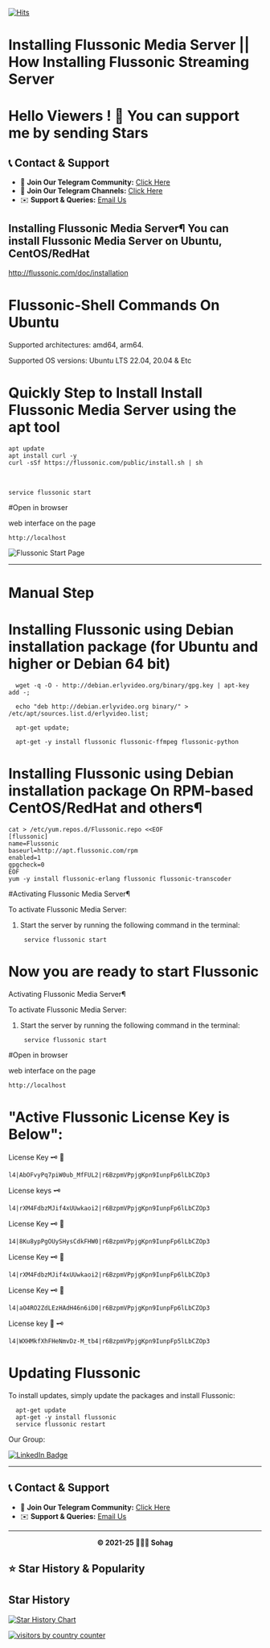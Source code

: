 [![Hits](https://hits.sh/github.com/sohag1192/Flussonic-Media-Server.svg?view=today-total&style=for-the-badge)](https://hits.sh/github.com/sohag1192/Flussonic-Media-Server/)

#  Installing Flussonic Media Server || How Installing Flussonic Streaming Server 


# Hello Viewers  ! 🌟 You can support me by sending Stars

## 📞 Contact & Support

- 📢 **Join Our Telegram Community:** [Click Here](https://t.me/Flussonics)
- 📢 **Join Our Telegram Channels:** [Click Here](https://t.me/flussonic0)
- ✉️ **Support & Queries:** [Email Us](mailto:sohag1192@gmail.com)


Installing Flussonic Media Server¶
You can install Flussonic Media Server on Ubuntu, CentOS/RedHat
----------------

http://flussonic.com/doc/installation

# Flussonic-Shell Commands On Ubuntu

Supported architectures: amd64, arm64.

Supported OS versions: Ubuntu LTS 22.04, 20.04 & Etc

# Quickly Step to Install Install Flussonic Media Server using the apt tool


    apt update
    apt install curl -y
    curl -sSf https://flussonic.com/public/install.sh | sh
      
<br>

    service flussonic start

    
#Open in browser

web interface on the page 

    http://localhost

 ![Flussonic Start Page](https://flussonic.com/doc/img/admin3/start_page.png)



---------------

# Manual Step


# Installing Flussonic using Debian installation package (for Ubuntu and higher or Debian 64 bit)

      wget -q -O - http://debian.erlyvideo.org/binary/gpg.key | apt-key add -;

      echo "deb http://debian.erlyvideo.org binary/" > /etc/apt/sources.list.d/erlyvideo.list;

      apt-get update;

      apt-get -y install flussonic flussonic-ffmpeg flussonic-python


 # Installing Flussonic using Debian installation package   On RPM-based CentOS/RedHat and others¶
 
    cat > /etc/yum.repos.d/Flussonic.repo <<EOF
    [flussonic]
    name=Flussonic
    baseurl=http://apt.flussonic.com/rpm
    enabled=1
    gpgcheck=0
    EOF
    yum -y install flussonic-erlang flussonic flussonic-transcoder

 #Activating Flussonic Media Server¶
 
To activate Flussonic Media Server:

1) Start the server by running the following command in the terminal:
    
        service flussonic start

# Now you are ready to start Flussonic

Activating Flussonic Media Server¶

To activate Flussonic Media Server:

1) Start the server by running the following command in the terminal:

        service flussonic start

#Open in browser

web interface on the page 
    
    http://localhost


# "Active Flussonic License Key is Below":

License Key 🗝️ 🔐 
           
    l4|AbOFvyPq7piW0ub_MfFUL2|r6BzpmVPpjgKpn9IunpFp6lLbCZOp3

License keys 🗝️ 

    l4|rXM4FdbzMJif4xUUwkaoi2|r6BzpmVPpjgKpn9IunpFp6lLbCZOp3
    
 License Key 🗝️ 🔐 
 
    14|8Ku8ypPgOUySHysCdkFHW0|r6BzpmVPpjgKpn9IunpFp6lLbCZOp3
 License Key 🗝️ 🔐 
 
    l4|rXM4FdbzMJif4xUUwkaoi2|r6BzpmVPpjgKpn9IunpFp6lLbCZOp3
  License Key 🗝️ 🔐 
  
    l4|aO4RO2ZdLEzHAdH46n6iD0|r6BzpmVPpjgKpn9IunpFp6lLbCZOp3

License key 🔐 🗝️
    
    l4|WXHMkfXhFHeNmvDz-M_tb4|r6BzpmVPpjgKpn9IunpFp5lLbCZOp3

# Updating Flussonic

To install updates, simply update the packages and install Flussonic:


      apt-get update
      apt-get -y install flussonic
      service flussonic restart



Our Group:
<div id="badges">
  <a href="https://t.me/Flussonics">
    <img src="https://img.shields.io/badge/Telegram-26A5E4?style=flat&logo=telegram&logoColor=white" alt="LinkedIn Badge"/>
  </a>

---

## 📞 Contact & Support

- 📢 **Join Our Telegram Community:** [Click Here](https://t.me/Flussonics)
- ✉️ **Support & Queries:** [Email Us](mailto:sohag1192@gmail.com)

---

<div align="center">
  <strong>© 2021-25 👨🏻‍💻 Sohag </strong>
</div>

  
## ⭐ Star History & Popularity
## Star History

[![Star History Chart](https://api.star-history.com/svg?repos=sohag1192/Flussonic-Media-Server&type=Date)](https://www.star-history.com/#sohag1192/Flussonic-Media-Server&Date)


<a target="_blank" href="https://smallcounter.com/conline/1737616389/"><img alt="visitors by country counter" border="0" src="https://smallcounter.com/online/fcc.php?id=1737616389"></a>
     
